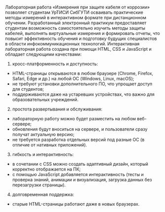 Лабораторная работа «Измерения при защите кабеля от коррозии» позволяет студентам УрТИСИ СибГУТИ осваивать практические методы измерений в интерактивном формате при дистанционном обучении.
Разработанный электронный практикум предоставляет студентам возможность самостоятельно изучить методы защиты кабелей, выполнять виртуальные измерения и формировать отчеты, что повысит эффективность обучения и подготовку будущих специалистов в области инфокоммуникационных технологий.
Интерактивная лабораторная работа создана при помощи HTML, CSS и JavaScript и обладает следующими качествами:
1) кросс-платформенность и доступность:
- HTML-страницы открываются в любом браузере (Chrome, Firefox, Safari, Edge и др.) на любой ОС (Windows, Linux, macOS);
- не требуют установки дополнительного ПО, что упрощает доступ для студентов;
- поддерживаются даже на устаревших устройствах, что важно для образовательных учреждений.
2) простота развертывания и обслуживания:
- лабораторную работу можно будет разместить на любом веб-сервере;
- обновления будут вноситься на сервере, и пользователи сразу получат актуальную версию;
- не требуется разработка отдельных версий под разные ОС (в отличие от нативных приложений).
3) гибкость и интерактивность:
- в сочетании с CSS можно создать адаптивный дизайн, который корректно отображается на ПК;
- c помощью JavaScript добавляется интерактивность (тесты и проверка знаний, анимации и визуализация, загрузка данных без перезагрузки страницы).
4) долговременная поддержка:
- старые HTML-страницы работают даже в новых браузерах.

